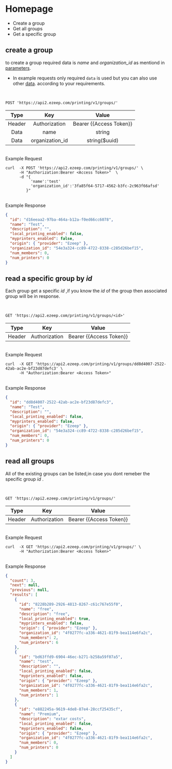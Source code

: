 # Homepage

- Create a group
- Get all groups
- Get a specific group

## create a group

to create a group required data is _name_ and _organization_id_ as mentiond in [parameters](../README.md/##-Parameters).

- In example requests only required `data` is used but you can also use other [data](../README.md/##-Parameters).
  according to your requirements.

<br>

```shell
POST 'https://api2.ezeep.com/printing/v1/groups/'
```

|  Type  |       Key       |          Value          |
| :----: | :-------------: | :---------------------: |
| Header |  Authorization  | Bearer {{Access Token}} |
|  Data  |      name       |         string          |
|  Data  | organization_id |      string($uuid)      |

<br>
Example Request

```shell
curl  -X POST 'https://api2.ezeep.com/printing/v1/groups/' \
      -H "Authorization:Bearer <Access Token>"  \
      -d "{
           'name':'test'
           'organization_id':'3fa85f64-5717-4562-b3fc-2c963f66afsd'
         }"
```

<br>
Example Response

```json
{
  "id": "d16eeaa2-97ba-464a-b12a-f0ed66cc6078",
  "name": "Test",
  "description": "",
  "local_printing_enabled": false,
  "myprinters_enabled": false,
  "origin": { "provider": "Ezeep" },
  "organization_id": "54e3a324-cc89-4722-8338-c285d26bef15",
  "num_members": 0,
  "num_printers": 0
}
```

## read a specific group by _id_

Each group get a specific _id_ ,if you know the _id_ of the group then associated group will be in response.

<br>

```shell
GET 'https://api2.ezeep.com/printing/v1/groups/<id>'
```

|  Type  |      Key      |          Value          |
| :----: | :-----------: | :---------------------: |
| Header | Authorization | Bearer {{Access Token}} |

<br>
Example Request

```shell
curl  -X GET 'https://api2.ezeep.com/printing/v1/groups/dd8d4007-2522-42ab-ac2e-bf23d87defc3' \
      -H "Authorization:Bearer <Access Token>"
```

<br>
Example Response

```json
{
  "id": "dd8d4007-2522-42ab-ac2e-bf23d87defc3",
  "name": "Test",
  "description": "",
  "local_printing_enabled": false,
  "myprinters_enabled": false,
  "origin": { "provider": "Ezeep" },
  "organization_id": "54e3a324-cc89-4722-8338-c285d26bef15",
  "num_members": 0,
  "num_printers": 0
}
```

## read all groups

All of the existing groups can be listed,in case you dont remeber the specific group _id_ .

<br>

```shell
GET 'https://api2.ezeep.com/printing/v1/groups/'
```

|  Type  |      Key      |          Value          |
| :----: | :-----------: | :---------------------: |
| Header | Authorization | Bearer {{Access Token}} |

<br>
Example Request

```shell
curl  -X GET 'https://api2.ezeep.com/printing/v1/groups/' \
      -H "Authorization:Bearer <Access Token>"
```

<br>
Example Response

```json
{
  "count": 3,
  "next": null,
  "previous": null,
  "results": [
    {
      "id": "8228b289-2926-4813-8267-c61c767e55f0",
      "name": "free",
      "description": "free",
      "local_printing_enabled": true,
      "myprinters_enabled": false,
      "origin": { "provider": "Ezeep" },
      "organization_id": "4f0277fc-a336-4621-81f9-bea114e6fa2c",
      "num_members": 2,
      "num_printers": 6
    },
    {
      "id": "bd63ffd9-6904-46ec-b271-b258a59f07a5",
      "name": "test",
      "description": "",
      "local_printing_enabled": false,
      "myprinters_enabled": false,
      "origin": { "provider": "Ezeep" },
      "organization_id": "4f0277fc-a336-4621-81f9-bea114e6fa2c",
      "num_members": 1,
      "num_printers": 1
    },
    {
      "id": "e882245a-9619-4de8-87e4-28ccf25435cf",
      "name": "Premium",
      "description": "extar costs",
      "local_printing_enabled": false,
      "myprinters_enabled": false,
      "origin": { "provider": "Ezeep" },
      "organization_id": "4f0277fc-a336-4621-81f9-bea114e6fa2c",
      "num_members": 0,
      "num_printers": 0
    }
  ]
}
```
